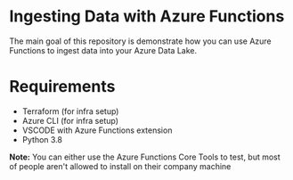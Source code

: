# Ingesting Data with Azure Functions

The main goal of this repository is demonstrate how you can use Azure Functions to ingest data into your Azure Data Lake.

# Requirements
* Terraform (for infra setup)
* Azure CLI (for infra setup)
* VSCODE with Azure Functions extension
* Python 3.8

**Note:** You can either use the Azure Functions Core Tools to test, but most of people aren't allowed to install on their company machine

